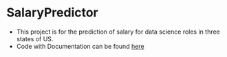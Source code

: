 # SalaryPredictor
- This project is for the prediction of salary for data science roles in three states of US.
- Code with Documentation can be found [here]()
